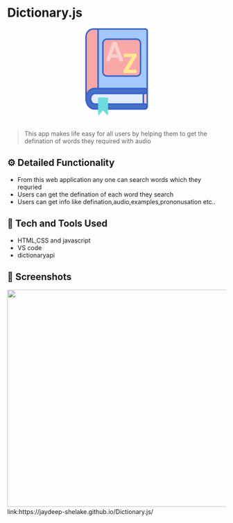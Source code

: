 # Dictionary.js

<div align="center">
  <img width="200px" src="dic.png"/>
</div>
<br>

> This app makes life easy for all users by helping them to get the defination of words they required with audio 


## ⚙️ Detailed Functionality
* From this web application any one can search words which they requried 
* Users can get the defination of each word  they search
* Users can get  info like defination,audio,examples,prononusation etc..
 
## 🚀 Tech and Tools Used

* HTML,CSS and javascript
* VS code
* dictionaryapi

## 📸 Screenshots

<img src="snapshot.png" width="550px" height="500px">
link:https://jaydeep-shelake.github.io/Dictionary.js/
